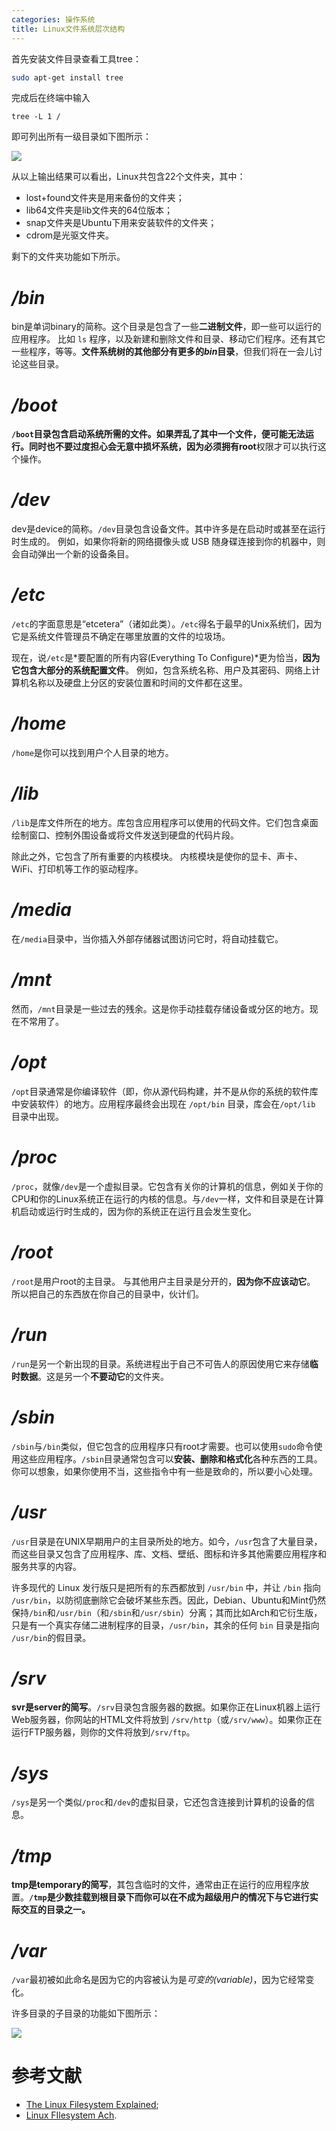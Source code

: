 ```yaml
---
categories: 操作系统
title: Linux文件系统层次结构
---
```








首先安装文件目录查看工具tree：

```bash
sudo apt-get install tree
```

完成后在终端中输入

```
tree -L 1 /
```

即可列出所有一级目录如下图所示：

![](../../img/linuxfileach.png)

从以上输出结果可以看出，Linux共包含22个文件夹，其中：

- lost+found文件夹是用来备份的文件夹；
- lib64文件夹是lib文件夹的64位版本；
- snap文件夹是Ubuntu下用来安装软件的文件夹；
- cdrom是光驱文件夹。

剩下的文件夹功能如下所示。

# */bin*

bin是单词binary的简称。这个目录是包含了一些**二进制文件**，即一些可以运行的应用程序。 比如 `ls` 程序，以及新建和删除文件和目录、移动它们程序。还有其它一些程序，等等。**文件系统树的其他部分有更多的*bin*目录**，但我们将在一会儿讨论这些目录。

# */boot*

**`/boot`目录包含启动系统所需的文件。**如果弄乱了其中一个文件，便可能无法运行。同时也不要过度担心会无意中损坏系统，因为必须拥有**root**权限才可以执行这个操作。

# */dev*

dev是device的简称。`/dev`目录包含设备文件。其中许多是在启动时或甚至在运行时生成的。 例如，如果你将新的网络摄像头或 USB 随身碟连接到你的机器中，则会自动弹出一个新的设备条目。

# */etc*

`/etc`的字面意思是“etcetera”（诸如此类）。`/etc`得名于最早的Unix系统们，因为它是系统文件管理员不确定在哪里放置的文件的垃圾场。

现在，说`/etc`是*要配置的所有内容(Everything To Configure)*更为恰当，**因为它包含大部分的系统配置文件**。 例如，包含系统名称、用户及其密码、网络上计算机名称以及硬盘上分区的安装位置和时间的文件都在这里。

# */home*

`/home`是你可以找到用户个人目录的地方。

# */lib*

`/lib`是库文件所在的地方。库包含应用程序可以使用的代码文件。它们包含桌面绘制窗口、控制外围设备或将文件发送到硬盘的代码片段。

除此之外，它包含了所有重要的内核模块。 内核模块是使你的显卡、声卡、WiFi、打印机等工作的驱动程序。

# */media*

在`/media`目录中，当你插入外部存储器试图访问它时，将自动挂载它。

# */mnt*

然而，`/mnt`目录是一些过去的残余。这是你手动挂载存储设备或分区的地方。现在不常用了。

# */opt*

`/opt`目录通常是你编译软件（即，你从源代码构建，并不是从你的系统的软件库中安装软件）的地方。应用程序最终会出现在 `/opt/bin` 目录，库会在`/opt/lib` 目录中出现。

# */proc*

`/proc`，就像`/dev`是一个虚拟目录。它包含有关你的计算机的信息，例如关于你的CPU和你的Linux系统正在运行的内核的信息。与`/dev`一样，文件和目录是在计算机启动或运行时生成的，因为你的系统正在运行且会发生变化。

# */root*

`/root`是用户root的主目录。 与其他用户主目录是分开的，**因为你不应该动它**。 所以把自己的东西放在你自己的目录中，伙计们。

# */run*

`/run`是另一个新出现的目录。系统进程出于自己不可告人的原因使用它来存储**临时数据**。这是另一个**不要动它**的文件夹。

# */sbin*

`/sbin`与`/bin`类似，但它包含的应用程序只有root才需要。也可以使用`sudo`命令使用这些应用程序。`/sbin`目录通常包含可以**安装、删除和格式化**各种东西的工具。你可以想象，如果你使用不当，这些指令中有一些是致命的，所以要小心处理。

# */usr*

`/usr`目录是在UNIX早期用户的主目录所处的地方。如今，`/usr`包含了大量目录，而这些目录又包含了应用程序、库、文档、壁纸、图标和许多其他需要应用程序和服务共享的内容。

许多现代的 Linux 发行版只是把所有的东西都放到 `/usr/bin` 中，并让 `/bin` 指向 `/usr/bin`，以防彻底删除它会破坏某些东西。因此，Debian、Ubuntu和Mint仍然保持`/bin`和`/usr/bin`（和`/sbin`和`/usr/sbin`）分离；其而比如Arch和它衍生版，只是有一个真实存储二进制程序的目录，`/usr/bin`，其余的任何 `bin` 目录是指向 `/usr/bin`的假目录。

# */srv*

**svr是server的简写**。`/srv`目录包含服务器的数据。如果你正在Linux机器上运行Web服务器，你网站的HTML文件将放到 `/srv/http`（或`/srv/www`）。如果你正在运行FTP服务器，则你的文件将放到`/srv/ftp`。

# */sys*

`/sys`是另一个类似`/proc`和`/dev`的虚拟目录，它还包含连接到计算机的设备的信息。

# */tmp*

**tmp是temporary的简写**，其包含临时的文件，通常由正在运行的应用程序放置。**`/tmp`是少数挂载到根目录下而你可以在不成为超级用户的情况下与它进行实际交互的目录之一。**

# */var*

`/var`最初被如此命名是因为它的内容被认为是*可变的(variable)*，因为它经常变化。

许多目录的子目录的功能如下图所示：

![](../../img/linuxfileach2.jpg)

# 参考文献

- [The Linux Filesystem Explained](https://www.linux.com/tutorials/linux-filesystem-explained/);
- [Linux FIlesystem Ach](https://zhuanlan.zhihu.com/p/38802277).

